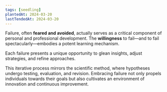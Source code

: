 ```yaml
---
tags: [seedling]
plantedAt: 2024-03-20
lastTendedAt: 2024-03-20
---
```

Failure, often **feared and avoided**, actually serves as a critical component of personal and professional development. The **willingness** to fail—and to fail spectacularly—embodies a potent learning mechanism.

Each failure presents a unique opportunity to glean insights, adjust strategies, and refine approaches.

This iterative process mirrors the scientific method, where hypotheses undergo testing, evaluation, and revision. Embracing failure not only propels individuals towards their goals but also cultivates an environment of innovation and continuous improvement.
